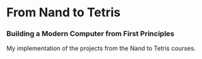 # From Nand to Tetris
### Building a Modern Computer from First Principles

My implementation of the projects from the Nand to Tetris courses.

